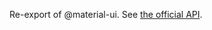Re-export of @material-ui. See [the official API](https://mui.com/material-ui/api/card-action-area/).
